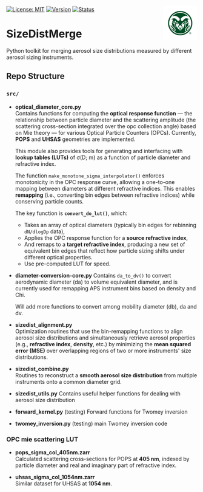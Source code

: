 <!-- Top banner + right-aligned CSU logo (same pattern as your TAMU example) -->
<a href="https://www.atmos.colostate.edu/" target="_blank"> <img src="assets/CSU-Rams-Head-Symbol-357.jpg" align="right" height="90" alt="Colorado State University Atmospheric Science"> </a>

[![License: MIT](https://img.shields.io/badge/License-MIT-yellow.svg)](https://opensource.org/licenses/MIT)
[![Version](https://img.shields.io/badge/python-3.13-blue.svg)](https://www.python.org/downloads/release/python-3137/)
[![Status](https://img.shields.io/badge/status-in%20development-orange.svg)]()

# SizeDistMerge
Python toolkit for merging aerosol size distributions measured by different aerosol sizing instruments.

## Repo Structure


### `src/`

- **optical_diameter_core.py**  
  Contains functions for computing the **optical response function** — the relationship between particle diameter and the scattering amplitude (the scattering cross-section integrated over the opc collection angle) based on Mie theory — for various Optical Particle Counters (OPCs). Currently, **POPS** and **UHSAS** geometries are implemented.  

  This module also provides tools for generating and interfacing with **lookup tables (LUTs)** of σ(D; m) as a function of particle diameter and refractive index.  

  The function `make_monotone_sigma_interpolator()` enforces monotonicity in the OPC response curve, allowing a one-to-one mapping between diameters at different refractive indices. This enables **remapping** (i.e., converting bin edges between refractive indices) while conserving particle counts.

  The key function is **`convert_do_lut()`**, which:
  - Takes an array of optical diameters (typically bin edges for rebinning `dN/dlogDp` data),
  - Applies the OPC response function for a **source refractive index**,
  - And remaps to a **target refractive index**, producing a new set of equivalent bin edges that reflect how particle sizing shifts under different optical properties.
  - Use pre-computed LUT for speed.

- **diameter-conversion-core.py** 
  Contains `da_to_dv()` to convert aerodynamic diameter (da) to volume equivalent diameter, and is currently used for remapping APS instrument bins based on density and Chi.

  Will add more functions to convert among mobility diameter (db), da and dv.

- **sizedist_alignment.py**  
  Optimization routines that use the bin-remapping functions to align aerosol size distributions and simultaneously retrieve aerosol properties (e.g., **refractive index**, **density**, etc.) by minimizing the **mean squared error (MSE)** over overlapping regions of two or more instruments' size distributions.

- **sizedist_combine.py**  
  Routines to reconstruct a **smooth aerosol size distribution** from multiple instruments onto a common diameter grid. 

- **sizedist_utils.py**
  Contains useful helper functions for dealing with aerosol size distribution

- **forward_kernel.py** (testing)
  Forward functions for Twomey inversion

- **twomey_inversion.py** (testing)
  main Twomey inversion code

### OPC mie scattering LUT

- **pops_sigma_col_405nm.zarr**  
  Calculated scattering cross-sections for POPS at **405 nm**, indexed by particle diameter and real and imaginary part of refractive index.

- **uhsas_sigma_col_1054nm.zarr**  
  Similar dataset for UHSAS at **1054 nm**.

